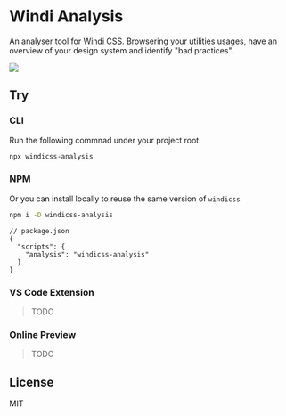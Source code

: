 # Windi Analysis

An analyser tool for [Windi CSS](https://github.com/windicss/windicss). Browsering your utilities usages, have an overview of your design system and identify "bad practices".

![](https://user-images.githubusercontent.com/11247099/112994978-595b9800-919d-11eb-8b37-4de8ab03da42.png)

## Try

### CLI

Run the following commnad under your project root

```bash
npx windicss-analysis
```

### NPM

Or you can install locally to reuse the same version of `windicss`

```bash
npm i -D windicss-analysis
```

```jsonc
// package.json
{
  "scripts": {
    "analysis": "windicss-analysis"
  }
}
```

### VS Code Extension

> TODO

### Online Preview

> TODO

## License

MIT
